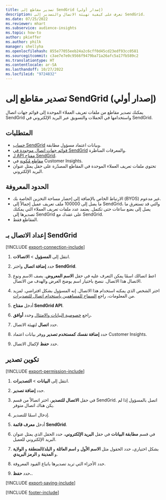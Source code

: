 ```yaml
---
title: تصدير مقاطع إلى SendGrid (إصدار أولي)
description: تعرف على كيفية تهيئة الاتصال والتصدير إلى SendGrid.
ms.date: 07/25/2022
ms.reviewer: mhart
ms.subservice: audience-insights
ms.topic: how-to
author: pkieffer
ms.author: philk
manager: shellyha
ms.openlocfilehash: 855e77055eeb24a2c6cff0d45cd23edf93cc0581
ms.sourcegitcommit: c3ae7e7e0c9566f9479ba71a26afc5a17fb589c2
ms.translationtype: HT
ms.contentlocale: ar-SA
ms.lasthandoff: 10/27/2022
ms.locfileid: "9724832"
---
```

# <a name="export-segments-to-sendgrid-preview"></a>تصدير مقاطع إلى SendGrid (إصدار أولي)

يمكنك تصدير مقاطع من ملفات تعريف العملاء الموحدة‬ إلى قوائم جهات اتصال SendGrid واستخدامها في الحملات والتسويق عبر البريد الإلكتروني في SendGrid.

## <a name="prerequisites"></a>المتطلبات

- [حساب SendGrid](https://sendgrid.com/) وبيانات اعتماد مسؤول مطابقة.
- [قوائم جهات اتصال موجودة في SendGrid](https://sendgrid.com/docs/ui/managing-contacts/create-and-manage-contacts/#manage-contacts) والمعرفات المناظرة.
- [‏‫مفتاح API‬ لـ SendGrid](https://sendgrid.com/docs/ui/account-and-settings/api-keys/).
- [مقاطع مُكونة](segments.md) في Customer Insights.
- تحتوي ملفات تعريف العملاء الموحدة في المقاطع المصدّرة على حقل يمثل عنوان البريد الإلكتروني.

## <a name="known-limitations"></a>الحدود المعروفة

- الارتباط الخاص بالإضافة إلى إحضار مساحة التخزين الخاصة بك (BYOS) غير مدعوم.
- ما يصل إلى 100000 ملف تعريف عميل إجمالاً إلى SendGrid، والتي قد تستغرق ما يصل إلى بضع ساعات حتى تكتمل. يعتمد عدد ملفات تعريف العملاء التي يمكنك تصديرها إلى SendGrid على عقدك مع SendGrid.
- المقاطع فقط.

## <a name="set-up-connection-to-sendgrid"></a>إعداد الاتصال بـ SendGrid

[!INCLUDE [export-connection-include](includes/export-connection-admn.md)]

1. انتقل إلى **المسؤول** > **الاتصالات**.

1. حدد **إضافة اتصال** واختر **SendGrid**.

1. اعط اتصالك اسمًا يمكن التعرف عليه في حقل **الاسم المعروض**. يصف الاسم ونوع الاتصال هذا الاتصال. ننصح باختيار اسم يوضح الغرض والهدف من الاتصال.

1. اختر الشخص الذي يمكنه استخدام هذا الاتصال. إنه المسؤول بشكل افتراضي. لمزيد من المعلومات، راجع [السماح للمساهمين باستخدام اتصال للتصديرات](connections.md#allow-contributors-to-use-a-connection-for-exports).

1. أدخل **مفتاح SendGrid API**.

1. راجع [خصوصية البيانات والامتثال](connections.md#data-privacy-and-compliance) وحدد **أوافق**.

1. حدد **اتصال** لتهيئة الاتصال.

1. حدد **إضافة نفسك كمستخدم تصدير** ووفر بيانات اعتماد Customer Insights.

1. حدد **حفظ** لإكمال الاتصال.

## <a name="configure-an-export"></a>تكوين تصدير

[!INCLUDE [export-permission-include](includes/export-permission.md)]

1. انتقل إلى **البيانات** > **التصديرات**.

1. حدد **إضافة تصدير**.

1. في حقل **الاتصال للتصدير**، اختر اتصالاً من قسم SendGrid. اتصل بالمسؤول إذا لم يكن هناك اتصال متوفر.

1. إدخال اسمًا للتصدير.

1. أدخل **معرف قائمة SendGrid**.

1. في قسم **مطابقة البيانات** في حقل **البريد الإلكتروني**، حدد الحقل الذي يمثل عنوان البريد الإلكتروني للعميل.

1. بشكل اختياري، حدد الحقول مثل **الاسم الأول** و **اسم العائلة** و **البلد/المنطقة** و **الولاية** و **المدينة** و **الرمز البريدي**.

1. حدد الأجزاء التي تريد تصديرها باتباع القيود المعروفة.

1. حدد **حفظ.**.

[!INCLUDE [export-saving-include](includes/export-saving.md)]

[!INCLUDE [footer-include](includes/footer-banner.md)]
